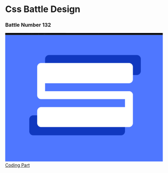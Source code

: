 # Css Battle Design

### Battle Number 132

![My Image](./assets/LetterS.png)
[Coding Part](./LetterS.html)